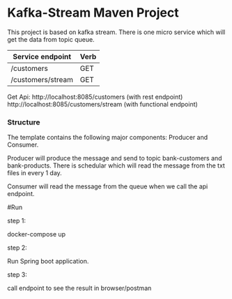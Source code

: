 # Kafka-Stream Maven Project
This project is based on kafka stream. There is one micro service which will get the data from topic queue. 


| Service endpoint                               | Verb    |                               
| -----------------------------------------------| ------- |
/customers                                       |  GET    |  
/customers/stream                                |  GET    |  

 

Get Api: 
http://localhost:8085/customers    (with rest endpoint)
http://localhost:8085/customers/stream (with functional endpoint)

### Structure

The template contains the following major components: Producer and Consumer.

Producer will produce the message and send to topic bank-customers and bank-products. There is schedular which will
read the message from the txt files in every 1 day. 

Consumer will read the message from the queue when we call the api endpoint.

#Run 

step 1:

docker-compose up

step 2: 

Run Spring boot application.

step 3: 

call endpoint to see the result in browser/postman

